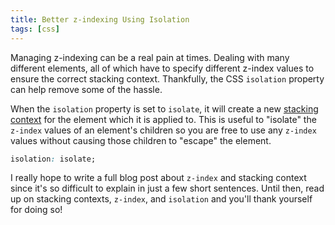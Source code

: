 ```yaml
---
title: Better z-indexing Using Isolation
tags: [css]
---
```


Managing z-indexing can be a real pain at times. Dealing with many different
elements, all of which have to specify different z-index values to ensure the
correct stacking context. Thankfully, the CSS `isolation` property can help
remove some of the hassle.

When the `isolation` property is set to `isolate`, it will create a new
[stacking context](https://developer.mozilla.org/en-US/docs/Glossary/Stacking_context)
for the element which it is applied to. This is useful to "isolate" the
`z-index` values of an element's children so you are free to use any `z-index`
values without causing those children to "escape" the element.

```css
isolation: isolate;
```

I really hope to write a full blog post about `z-index` and stacking context
since it's so difficult to explain in just a few short sentences. Until then,
read up on stacking contexts, `z-index`, and `isolation` and you'll thank
yourself for doing so!
